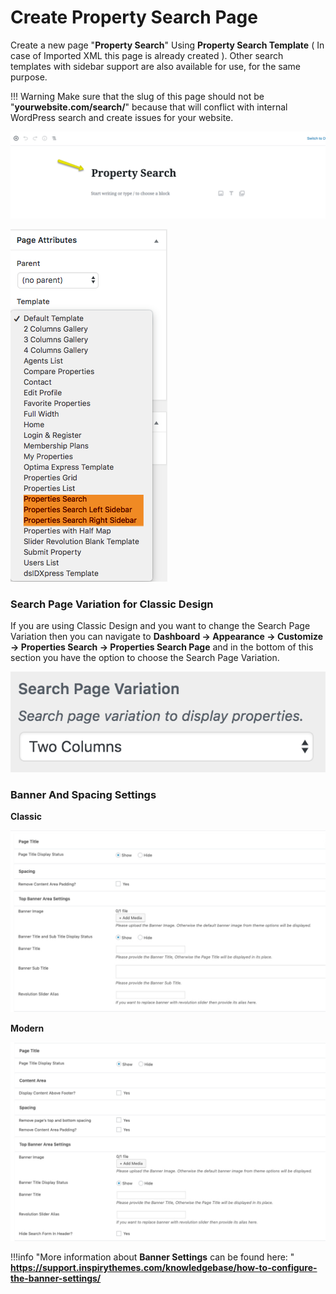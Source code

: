 # Create Property Search Page

Create a new page "**Property Search**" Using **Property Search Template** ( In case of Imported XML this page is already created ). 
Other search templates with sidebar support are also available for use, for the same purpose.

!!! Warning
    Make sure that the slug of this page should not be "**yourwebsite.com/search/**" because that will conflict with internal WordPress search and create issues for your website.

![Create Property Search Page](images/home-setup/create-search-page-gutenberg.png)

![Property Search Template Selection](images/home-setup/search-template-selection.png)

### **Search Page Variation for Classic Design**

If you are using Classic Design and you want to change the Search Page Variation then you can navigate to **Dashboard &rarr; Appearance &rarr; Customize &rarr; Properties Search &rarr; Properties Search Page** and in the bottom of this section you have the option to choose the Search Page Variation.

![Property Search Page Variation - Classic](images/home-setup/search-page-variation.png)

### **Banner And Spacing Settings**

**Classic**

![Banner And Spacing](images/news-page/banner-spacing-classic.png)

**Modern**

![Banner And Spacing](images/create-pages/modern-banner-spacing-full.png)

!!!info "More information about **Banner Settings** can be found here: "
    **https://support.inspirythemes.com/knowledgebase/how-to-configure-the-banner-settings/**